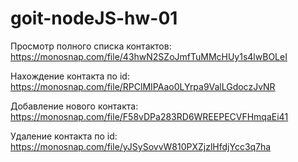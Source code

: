 # goit-nodeJS-hw-01

Просмотр полного списка контактов:
https://monosnap.com/file/43hwN2SZoJmfTuMMcHUy1s4lwBOLeI

Нахождение контакта по id:
https://monosnap.com/file/RPClMIPAao0LYrpa9ValLGdoczJvNR

Добавление нового контакта:
https://monosnap.com/file/F58vDPa283RD6WREEPECVFHmqaEi41

Удаление контакта по id:
https://monosnap.com/file/yJSySovvW810PXZjzlHfdjYcc3q7ha